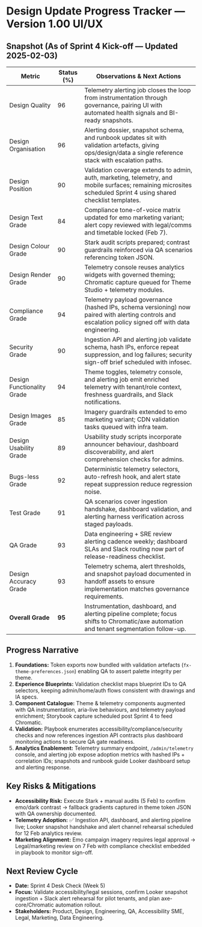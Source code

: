 # Design Update Progress Tracker — Version 1.00 UI/UX

## Snapshot (As of Sprint 4 Kick-off — Updated 2025-02-03)
| Metric | Status (%) | Observations & Next Actions |
| --- | --- | --- |
| Design Quality | 96 | Telemetry alerting job closes the loop from instrumentation through governance, pairing UI with automated health signals and BI-ready snapshots. |
| Design Organisation | 96 | Alerting dossier, snapshot schema, and runbook updates sit with validation artefacts, giving ops/design/data a single reference stack with escalation paths. |
| Design Position | 90 | Validation coverage extends to admin, auth, marketing, telemetry, and mobile surfaces; remaining microsites scheduled Sprint 4 using shared checklist templates. |
| Design Text Grade | 84 | Compliance tone-of-voice matrix updated for emo marketing variant; alert copy reviewed with legal/comms and timetable locked (Feb 7). |
| Design Colour Grade | 90 | Stark audit scripts prepared; contrast guardrails reinforced via QA scenarios referencing token JSON. |
| Design Render Grade | 90 | Telemetry console reuses analytics widgets with governed theming; Chromatic capture queued for Theme Studio + telemetry modules. |
| Compliance Grade | 94 | Telemetry payload governance (hashed IPs, schema versioning) now paired with alerting controls and escalation policy signed off with data engineering. |
| Security Grade | 90 | Ingestion API and alerting job validate schema, hash IPs, enforce repeat suppression, and log failures; security sign-off brief scheduled with infosec. |
| Design Functionality Grade | 94 | Theme toggles, telemetry console, and alerting job emit enriched telemetry with tenant/role context, freshness guardrails, and Slack notifications. |
| Design Images Grade | 85 | Imagery guardrails extended to emo marketing variant; CDN validation tasks queued with infra team. |
| Design Usability Grade | 89 | Usability study scripts incorporate announcer behaviour, dashboard discoverability, and alert comprehension checks for admins. |
| Bugs-less Grade | 92 | Deterministic telemetry selectors, auto-refresh hook, and alert state repeat suppression reduce regression noise. |
| Test Grade | 91 | QA scenarios cover ingestion handshake, dashboard validation, and alerting harness verification across staged payloads. |
| QA Grade | 93 | Data engineering + SRE review alerting cadence weekly; dashboard SLAs and Slack routing now part of release-readiness checklist. |
| Design Accuracy Grade | 93 | Telemetry schema, alert thresholds, and snapshot payload documented in handoff assets to ensure implementation matches governance requirements. |
| **Overall Grade** | **95** | Instrumentation, dashboard, and alerting pipeline complete; focus shifts to Chromatic/axe automation and tenant segmentation follow-up. |

## Progress Narrative
1. **Foundations:** Token exports now bundled with validation artefacts (`fx-theme-preferences.json`) enabling QA to assert palette integrity per theme.
2. **Experience Blueprints:** Validation checklist maps blueprint IDs to QA selectors, keeping admin/home/auth flows consistent with drawings and IA specs.
3. **Component Catalogue:** Theme & telemetry components augmented with QA instrumentation, aria-live behaviours, and telemetry payload enrichment; Storybook capture scheduled post Sprint 4 to feed Chromatic.
4. **Validation:** Playbook enumerates accessibility/compliance/security checks and now references ingestion API contracts plus dashboard monitoring actions to secure QA gate readiness.
5. **Analytics Enablement:** Telemetry summary endpoint, `/admin/telemetry` console, and alerting job expose adoption metrics with hashed IPs + correlation IDs; snapshots and runbook guide Looker dashboard setup and alerting response.

## Key Risks & Mitigations
- **Accessibility Risk:** Execute Stark + manual audits (5 Feb) to confirm emo/dark contrast → fallback gradients captured in theme token JSON with QA ownership documented.
- **Telemetry Adoption:** ✅ Ingestion API, dashboard, and alerting pipeline live; Looker snapshot handshake and alert channel rehearsal scheduled for 12 Feb analytics review.
- **Marketing Alignment:** Emo campaign imagery requires legal approval → Legal/marketing review on 7 Feb with compliance checklist embedded in playbook to monitor sign-off.

## Next Review Cycle
- **Date:** Sprint 4 Desk Check (Week 5)
- **Focus:** Validate accessibility/legal sessions, confirm Looker snapshot ingestion + Slack alert rehearsal for pilot tenants, and plan axe-core/Chromatic automation rollout.
- **Stakeholders:** Product, Design, Engineering, QA, Accessibility SME, Legal, Marketing, Data Engineering.
